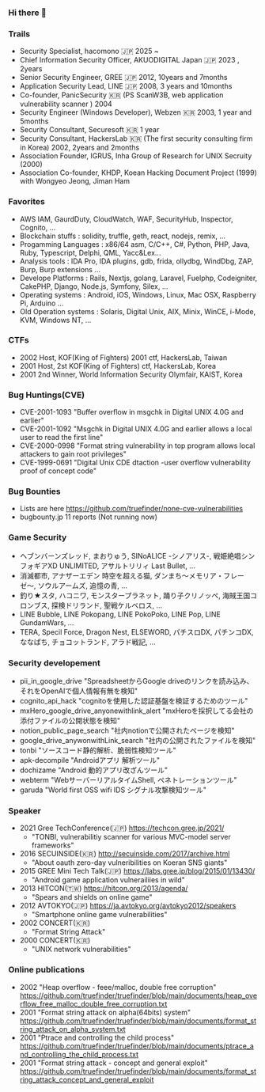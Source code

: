 ### Hi there 👋

<!--
**truefinder/truefinder** is a ✨ _special_ ✨ repository because its `README.md` (this file) appears on your GitHub profile.

Here are some ideas to get you started:

- 🔭 I’m currently working on ...
- 🌱 I’m currently learning ...
- 👯 I’m looking to collaborate on ...
- 🤔 I’m looking for help with ...
- 💬 Ask me about ...
- 📫 How to reach me: ...
- 😄 Pronouns: ...
- ⚡ Fun fact: ...
-->

### Trails
- Security Specialist, hacomono 🇯🇵 2025 ~ 
- Chief Information Security Officer, AKUODIGITAL Japan 🇯🇵 2023 , 2years 
- Senior Security Engineer, GREE 🇯🇵 2012, 10years and 7months   
- Application Security Lead, LINE 🇯🇵 2008, 3 years and 10months
- Co-founder, PanicSecurity 🇰🇷 (PS ScanW3B, web application vulnerability scanner ) 2004
- Security Engineer (Windows Developer), Webzen 🇰🇷  2003, 1 year and 5months
- Security Consultant, Securesoft 🇰🇷 1 year
- Security Consultant, HackersLab 🇰🇷 (The first security consulting firm in Korea) 2002, 2years and 2months
- Association Founder, IGRUS, Inha Group of Research for UNIX Secruity (2000)
- Association Co-founder, KHDP, Koean Hacking Document Project (1999) with Wongyeo Jeong, Jiman Ham

### Favorites 
- AWS IAM, GaurdDuty, CloudWatch, WAF, SecurityHub, Inspector, Cognito, ... 
- Blockchain stuffs : solidity, truffle, geth, react, nodejs, remix, ... 
- Progamming Languages : x86/64 asm, C/C++, C#, Python, PHP, Java, Ruby, Typescript, Delphi, QML, Yacc&Lex... 
- Analysis tools : IDA Pro, IDA plugins, gdb, frida, ollydbg, WindDbg, ZAP, Burp, Burp extensions ...
- Develope Platforms : Rails, Nextjs, golang, Laravel, Fuelphp, Codeigniter, CakePHP, Django, Node.js, Symfony, Silex, ... 
- Operating systems : Android, iOS, Windows, Linux, Mac OSX, Raspberry Pi, Arduino ... 
- Old Operation systems : Solaris, Digital Unix, AIX, Minix, WinCE, i-Mode, KVM, Windows NT, ...

### CTFs 
- 2002 Host, KOF(King of Fighters) 2001 ctf, HackersLab, Taiwan
- 2001 Host, 2st KOF(King of Fighters) ctf, HackersLab, Korea 
- 2001 2nd Winner, World Information Security Olymfair, KAIST, Korea  

### Bug Huntings(CVE)
- CVE-2001-1093 "Buffer overflow in msgchk in Digital UNIX 4.0G and earlier"
- CVE-2001-1092 "Msgchk in Digital UNIX 4.0G and earlier allows a local user to read the first line"
- CVE-2000-0998 "Format string vulnerability in top program allows local attackers to gain root privileges"
- CVE-1999-0691 "Digital Unix CDE dtaction -user overflow vulnerability proof of concept code"

### Bug Bounties 
- Lists are here https://github.com/truefinder/none-cve-vulnerabilities
- bugbounty.jp 11 reports (Not running now) 

### Game Security
- ヘブンバーンズレッド, まおりゅう, SINoALICE -シノアリス-, 戦姫絶唱シンフォギアXD UNLIMITED, アサルトリリィ Last Bullet,  ...
- 消滅都市, アナザーエデン 時空を超える猫, ダンまち〜メモリア・フレーゼ〜, ソウルアームズ, 追憶の青, ... 
- 釣り★スタ, ハコニワ, モンスタープラネット, 踊り子クリノッペ, 海賊王国コロンブス, 探検ドリランド, 聖戦ケルベロス, ...
- LINE Bubble, LINE Pokopang, LINE PokoPoko, LINE Pop, LINE GundamWars, ...
- TERA, Specil Force, Dragon Nest, ELSEWORD, パチスロDX, パチンコDX, ななぱち, チョコットランド, アラド戦記, ...

### Security developement
- pii_in_google_drive "SpreadsheetからGoogle driveのリンクを読み込み、それをOpenAIで個人情報有無を検知" 
- cognito_api_hack "cognitoを使用した認証基盤を検証するためのツール"  
- mxHero_google_drive_anyonewithlink_alert "mxHeroを採択してる会社の添付ファイルの公開状態を検知" 
- notion_public_page_search "社内notionで公開されたページを検知"
- google_drive_anywonwithLink_search "社内の公開されたファイルを検知"
- tonbi "ソースコード静的解析、脆弱性検知ツール" 
- apk-decompile "Androidアプリ 解析ツール" 
- dochizame "Android 動的アプリ改ざんツール"
- webterm "WebサーバーリアルタイムShell, ぺネトレーションツール"
- garuda "World first OSS wifi IDS シグナル攻撃検知ツール" 

### Speaker 
- 2021 Gree TechConference(🇯🇵) https://techcon.gree.jp/2021/
  * "TONBI, vulnerabilitiy scanner for various MVC-model server frameworks" 
- 2016 SECUINSIDE(🇰🇷) http://secuinside.com/2017/archive.html
  * "About oauth zero-day vulneribilities on Koeran SNS giants"  
- 2015 GREE Mini Tech Talk(🇯🇵) https://labs.gree.jp/blog/2015/01/13430/
  * "Android game application vulnerailiies in wild" 
- 2013 HITCON(🇹🇼) https://hitcon.org/2013/agenda/
  * "Spears and shields on online game" 
- 2012 AVTOKYO(🇯🇵) https://ja.avtokyo.org/avtokyo2012/speakers
  * "Smartphone online game vulnerabilities" 
- 2002 CONCERT(🇰🇷) 
  * "Format String Attack" 
- 2000 CONCERT(🇰🇷) 
  * "UNIX network vulnerabilities" 

### Online publications
- 2002 "Heap overflow - feee/malloc, double free corruption" 
https://github.com/truefinder/truefinder/blob/main/documents/heap_overflow_free_malloc_double_free_corruption.txt
- 2001 "Format string attack on alpha(64bits) system" 
https://github.com/truefinder/truefinder/blob/main/documents/format_string_attack_on_alpha_system.txt
- 2001 "Ptrace and controlling the child process" 
https://github.com/truefinder/truefinder/blob/main/documents/ptrace_and_controlling_the_child_process.txt
- 2001 "Format string attack - concept and general exploit" 
https://github.com/truefinder/truefinder/blob/main/documents/format_string_attack_concept_and_general_exploit

